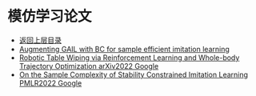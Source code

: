 # 模仿学习论文

* [返回上层目录](../imatation-learning.md)
* [Augmenting GAIL with BC for sample efficient imitation learning](BC+GAIL/Augmenting-GAIL-with-BC-for-sample-effici.md)
* [Robotic Table Wiping via Reinforcement Learning and Whole-body Trajectory Optimization arXiv2022 Google](robotic-table-wiping/Robotic-Table-Wiping-via-Reinforcement-Learning-and-Whole-body-Trajectory-Optimization.md)
* [On the Sample Complexity of Stability Constrained Imitation Learning PMLR2022 Google](sample-complexity/On-the-Sample-Complexity-of-Stability-Constrained-Imitation-Learning.md)


